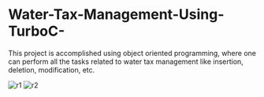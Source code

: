 # Water-Tax-Management-Using-TurboC-
This project is accomplished using object oriented programming, where one can perform all the tasks related to water tax management like insertion, deletion, modification, etc.

![r1](https://user-images.githubusercontent.com/81522508/133918529-f65f0925-b865-4a0f-bb68-62b9148c8364.png)
![r2](https://user-images.githubusercontent.com/81522508/133918556-38b3471d-3287-411d-93be-bf45cafdcb70.png)
